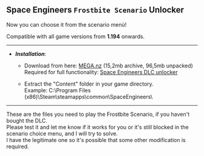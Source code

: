## Space Engineers `Frostbite Scenario` Unlocker
Now you can choose it from the scenario menù!  

Compatible with all game versions from **1.194** onwards.

---

- ***Installation***:

  - Download from here: [MEGA.nz](https://mega.nz/file/3YpzVAgS#mdrQ2Y8Hrh24-sT_ytH38km8kekBj7PByU36CZKIrSw) (15,2mb archive, 96,5mb unpacked)  
Required for full functionality: [Space Engineers DLC unlocker](https://github.com/Lamer87/Space_Engineers_DLC_unlocker)

  - Extract the "Content" folder in your game directory.  
Example: C:\Program Files (x86)\Steam\steamapps\common\SpaceEngineers\

---

These are the files you need to play the Frostbite Scenario, if you haven't bought the DLC.  
Please test it and let me know if it works for you or it's still blocked in the scenario choice menu, and I will try to solve.  
I have the legitimate one so it's possible that some other modification is required.

